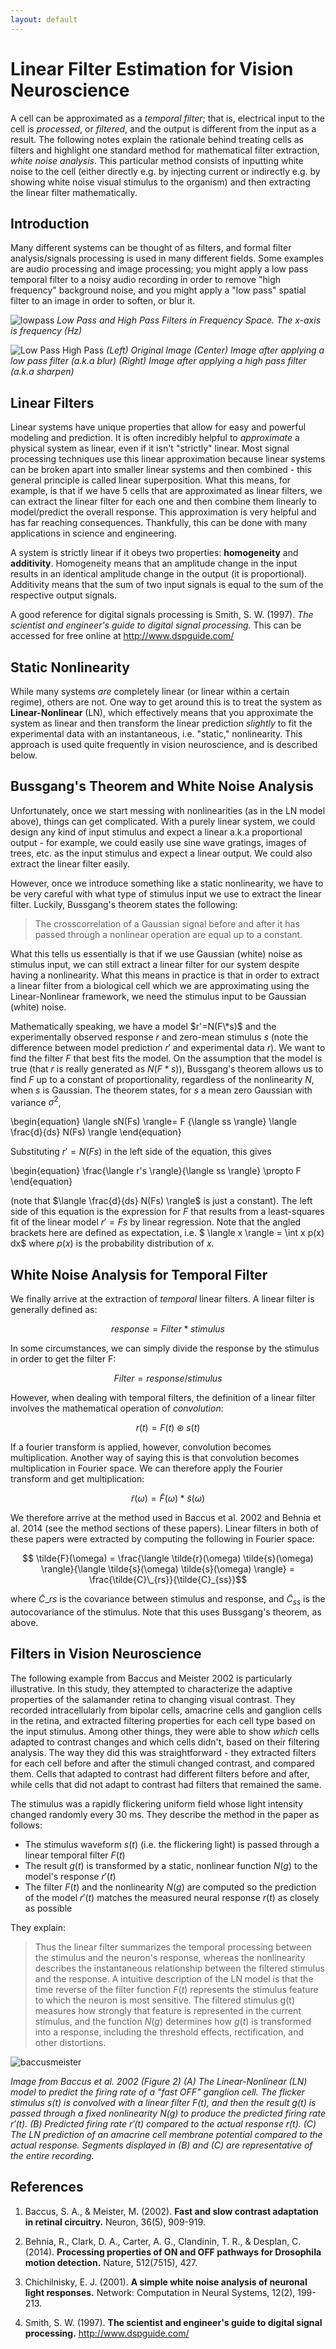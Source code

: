 ```yaml
---
layout: default
---
```


# Linear Filter Estimation for Vision Neuroscience

A cell can be approximated as a _temporal filter_; that is, electrical input to the cell is _processed_, or _filtered_, and the output is different from the input as a result. The following notes explain the rationale behind treating cells as filters and highlight one standard method for mathematical filter extraction, _white noise analysis_. This particular method consists of inputting white noise to the cell (either directly e.g. by injecting current or indirectly e.g. by showing white noise visual stimulus to the organism) and then extracting the linear filter mathematically.


## Introduction

Many different systems can be thought of as filters, and formal filter analysis/signals processing is used in many different fields. Some examples are audio processing and image processing; you might apply a low pass temporal filter to a noisy audio recording in order to remove "high frequency" background noise, and you might apply a "low pass" spatial filter to an image in order to soften, or blur it.


![lowpass](/images/lowpasshighpass.jpg)
*Low Pass and High Pass Filters in Frequency Space. The x-axis is frequency (Hz)*




![Low Pass High Pass](/images/LowPassHighPass-image.jpg)
*(Left) Original Image (Center) Image after applying a low pass filter (a.k.a blur) (Right) Image after applying a high pass filter (a.k.a sharpen)*

## Linear Filters

Linear systems have unique properties that allow for easy and powerful modeling and prediction. It is often incredibly helpful to _approximate_ a physical system as linear, even if it isn't "strictly" linear. Most signal processing techniques use this linear approximation because linear systems can be broken apart into smaller linear systems and then combined - this general principle is called linear superposition. What this means, for example, is that if we have 5 cells that are approximated as linear filters, we can extract the linear filter for each one and then combine them linearly to model/predict the overall response. This approximation is very helpful and has far reaching consequences. Thankfully, this can be done with many applications in science and engineering.

A system is strictly linear if it obeys two properties: **homogeneity** and **additivity**. Homogeneity means that an amplitude change in the input results in an identical amplitude change in the output (it is proportional). Additivity means that the sum of two input signals is equal to the sum of the respective output signals.

A good reference for digital signals processing is Smith, S. W. (1997). _The scientist and engineer's guide to digital signal processing._ This can be accessed for free online at <http://www.dspguide.com/>

## Static Nonlinearity

While many systems _are_ completely linear (or linear within a certain regime), others are not. One way to get around this is to treat the system as **Linear-Nonlinear** (LN), which effectively means that you approximate the system as linear and then transform the linear prediction _slightly_ to fit the experimental data with an instantaneous, i.e. "static," nonlinearity. This approach is used quite frequently in vision neuroscience, and is described below.

## Bussgang's Theorem and White Noise Analysis

Unfortunately, once we start messing with nonlinearities (as in the LN model above), things can get complicated. With a purely linear system, we could design any kind of input stimulus and expect a linear a.k.a proportional output - for example, we could easily use sine wave gratings, images of trees, etc. as the input stimulus and expect a linear output. We could also extract the linear filter easily.

However, once we introduce something like a static nonlinearity, we have to be very careful with what type of stimulus input we use to extract the linear filter. Luckily, Bussgang's theorem states the following:


> The crosscorrelation of a Gaussian signal before and after it has passed through a nonlinear operation are equal up to a constant.


What this tells us essentially is that if we use Gaussian (white) noise as stimulus input, we can still extract a linear filter for our system despite having a nonlinearity. What this means in practice is that in order to extract a linear filter from a biological cell which we are approximating using the Linear-Nonlinear framework, we need the stimulus input to be Gaussian (white) noise.

Mathematically speaking, we have a model $r'=N(F\*s)$ and the experimentally observed response $r$ and zero-mean stimulus $s$ (note the difference between model prediction $r'$ and experimental data $r$).  We want to find the filter $F$ that best fits the model.  On the assumption that the model is  true (that $r$ is really generated as $N(F*s)$), Bussgang's theorem allows us to find $F$ up to a constant of  proportionality, regardless of the nonlinearity $N$, when $s$ is Gaussian. The theorem states, for $s$  a mean zero Gaussian with variance $\sigma^2$,

\begin{equation}
\langle sN(Fs) \rangle= F {\langle ss \rangle} \langle \frac{d}{ds} N(Fs) \rangle
\end{equation}

Substituting $r'=N(Fs)$ in the left side of the equation, this gives

\begin{equation}
\frac{\langle r's \rangle}{\langle ss \rangle} \propto F
\end{equation}

(note that $\langle \frac{d}{ds} N(Fs) \rangle$ is just a constant). The left side of this equation is the expression for $F$ that results from a least-squares fit of the linear model $r'=Fs$ by linear regression. Note that the angled brackets here are defined as expectation, i.e. $ \langle x \rangle = \int x p(x) dx$ where $p(x)$ is the probability distribution of $x$.

## White Noise Analysis for Temporal Filter

We finally arrive at the extraction of _temporal_ linear filters. A linear filter is generally defined as:

$$ response = Filter*stimulus $$

In some circumstances, we can simply divide the response by the stimulus in order to get the filter F:

$$ Filter = response/stimulus $$

However, when dealing with temporal filters, the definition of a linear filter involves the mathematical operation of _convolution_:

$$ r(t) = F(t) \circledast s(t) $$

If a fourier transform is applied, however, convolution becomes multiplication. Another way of saying this is that convolution becomes multiplication in Fourier space. We can therefore apply the Fourier transform and get multiplication:

$$ \tilde{r}(\omega) = \tilde{F}(\omega) * \tilde{s}(\omega)$$

We therefore arrive at the method used in Baccus et al. 2002 and Behnia et al. 2014 (see the method sections of these papers). Linear filters in both of these papers were extracted by computing the following in Fourier space:

$$ \tilde{F}(\omega) = \frac{\langle \tilde{r}(\omega) \tilde{s}(\omega) \rangle}{\langle \tilde{s}(\omega) \tilde{s}(\omega) \rangle}  = \frac{\tilde{C}\_{rs}}{\tilde{C}_{ss}}$$

where $\tilde{C}\_{rs}$ is the covariance between stimulus and response, and $\tilde{C}_{ss}$ is the autocovariance of the stimulus. Note that this uses Bussgang's theorem, as above.







## Filters in Vision Neuroscience

The following example from Baccus and Meister 2002 is particularly illustrative. In this study, they attempted to characterize the adaptive properties of the salamander retina to changing visual contrast. They recorded intracellularly from bipolar cells, amacrine cells and ganglion cells in the retina, and extracted filtering properties for each cell type based on the input stimulus. Among other things, they were able to show *which* cells adapted to contrast changes and which cells didn't, based on their filtering analysis. The way they did this was straightforward - they extracted filters for each cell before and after the stimuli changed contrast, and compared them. Cells that adapted to contrast had different filters before and after, while cells that did not adapt to contrast had filters that remained the same.

The stimulus was a rapidly flickering uniform field whose light intensity changed randomly every 30 ms. They describe the method in the paper as follows:


* The stimulus waveform $s(t)$ (i.e. the flickering light) is passed through a linear temporal filter $F(t)$
* The result $g(t)$ is transformed by a static, nonlinear function $N(g)$ to the model's response $r'(t)$
* The filter $F(t)$ and the nonlinearity $N(g)$ are computed so the prediction of the model $r'(t)$ matches the measured neural response $r(t)$ as closely as possible


They explain:

> Thus the linear filter summarizes the temporal processing between the stimulus and the neuron's response, whereas the nonlinearity describes the instantaneous relationship between the filtered stimulus and the response. A intuitive description of the LN model is that the time reverse of the filter function $F(t)$ represents the stimulus feature to which the neuron is most sensitive. The filtered stimulus g(t) measures how strongly that feature is represented in the current stimulus, and the function $N(g)$ determines how $g(t)$ is transformed into a response, including the threshold effects, rectification, and other distortions.

![baccusmeister](/images/BaccusMeister.png)

*Image from Baccus et al. 2002 (Figure 2) (A) The Linear-Nonlinear (LN) model to predict the firing rate of a "fast OFF" ganglion cell. The flicker stimulus $s(t)$ is convolved with a linear filter $F(t)$, and then the result $g(t)$ is passed through a fixed nonlinearity $N(g)$ to produce the predicted firing rate $r'(t)$. (B) Predicted firing rate $r'(t)$ compared to the actual response $r(t)$. (C) The LN prediction of an amacrine cell membrane potential compared to the actual response. Segments displayed in (B) and (C) are representative of the entire recording.*




## References


1. Baccus, S. A., & Meister, M. (2002). **Fast and slow contrast adaptation in retinal circuitry.** Neuron, 36(5), 909-919.

2. Behnia, R., Clark, D. A., Carter, A. G., Clandinin, T. R., & Desplan, C. (2014). **Processing properties of ON and OFF pathways for Drosophila motion detection.** Nature, 512(7515), 427.

3. Chichilnisky, E. J. (2001). **A simple white noise analysis of neuronal light responses.** Network: Computation in Neural Systems, 12(2), 199-213.

4.  Smith, S. W. (1997). **The scientist and engineer's guide to digital signal processing.** <http://www.dspguide.com/>
